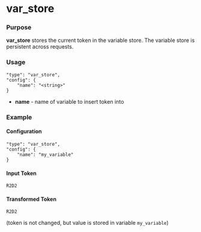 # var_store

### Purpose

**var_store** stores the current token in the variable store. The variable store is persistent across requests.

### Usage

```
"type": "var_store",
"config": {
    "name": "<string>"
}
```

- **name** - name of variable to insert token into

### Example

#### Configuration

```
"type": "var_store",
"config": {
    "name": "my_variable"
}
```

#### Input Token

`R2D2`

#### Transformed Token

`R2D2`

(token is not changed, but value is stored in variable `my_variable`)
